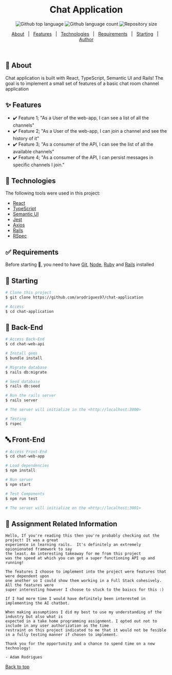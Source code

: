<div align="center" id="top">

&#xa0;

</div>

<h1 align="center">Chat Application</h1>

<p align="center">
  <img alt="Github top language" src="https://img.shields.io/github/languages/top/arodrigues97/chat-application?color=56BEB8">

  <img alt="Github language count" src="https://img.shields.io/github/languages/count/arodrigues97/chat-application?color=56BEB8">

  <img alt="Repository size" src="https://img.shields.io/github/repo-size/arodrigues97/chat-application?color=56BEB8">

</p>

<p align="center">
  <a href="#dart-about">About</a> &#xa0; | &#xa0; 
  <a href="#sparkles-features">Features</a> &#xa0; | &#xa0;
  <a href="#rocket-technologies">Technologies</a> &#xa0; | &#xa0;
  <a href="#white_check_mark-requirements">Requirements</a> &#xa0; | &#xa0;
  <a href="#checkered_flag-starting">Starting</a> &#xa0; | &#xa0;
  <a href="https://github.com/arodrigues97" target="_blank">Author</a>
</p>

<br>

## :dart: About

Chat application is built with React, TypeScript, Semantic UI and Rails! The goal is to implement a small set of features of a basic chat room channel application
## :sparkles: Features

- :heavy_check_mark: Feature 1; "As a User of the web-app, I can see a list of all the channels"
- :heavy_check_mark: Feature 2; "As a User of the web-app, I can join a channel and see the history of it"
- :heavy_check_mark: Feature 3; "As a consumer of the API, I can see the list of all the available channels"
- :heavy_check_mark: Feature 4; "As a consumer of the API, I can persist messages in specific channels I join."

## :rocket: Technologies

The following tools were used in this project:

- [React](https://pt-br.reactjs.org/)
- [TypeScript](https://www.typescriptlang.org/)
- [Semantic UI](https://react.semantic-ui.com/)
- [Jest](https://jestjs.io/)
- [Axios](https://github.com/axios/axios)
- [Rails](https://github.com/rails/rails)
- [RSpec](https://github.com/rspec/rspec)

## :white_check_mark: Requirements

Before starting :checkered_flag:, you need to have [Git](https://git-scm.com), [Node](https://nodejs.org/en/), [Ruby](https://www.ruby-lang.org/en/downloads/) and [Rails](https://github.com/rails/rails) installed

## :checkered_flag: Starting

```bash
# Clone this project
$ git clone https://github.com/arodrigues97/chat-application

# Access
$ cd chat-application
```

## :100: Back-End

```bash
# Access Back-End
$ cd chat-web-api

# Install gems
$ bundle install

# Migrate database
$ rails db:migrate

# Seed database
$ rails db:seed

# Run the rails server
$ rails server

# The server will initialize in the <http://localhost:3000>

# Testing
$ rspec

```

## :abc: Front-End

```bash
# Access Front-End
$ cd chat-web-app

# Load dependencies
$ npm install

# Run server
$ npm start

# Test Components
$ npm run test

# The server will initialize on the <http://localhost:3001>
```

## :school: Assignment Related Information

    Hello, If you're reading this then you're probably checking out the project! It was a great 
    experience in learning rails.  It's definitely an extremely opionionated framework to say 
    the least. An interesting takeaway for me from this project
    was the speed at which you can get a super functioning API up and running!

    The features I choose to implement into the project were features that were dependent upon
    one another so I could show them working in a Full Stack cohesively. All the features were 
    super interesting however I choose to stuck to the baiscs for this :)

    If I had more time I would have definitely been interested in implementing the AI chatbot.

    When making assumptions I did my best to use my understanding of the industry but also what is 
    expected in a take home programming assignment. I opted out not to include in any user authorization as the time 
    restraint on this project indicated to me that it would not be fesible in a fully testing manner if chosen to implement.

    Thank you for the opportunity and a chance to spend time on a new technology!

    - Adam Rodrigues

<a href="#top">Back to top</a>
